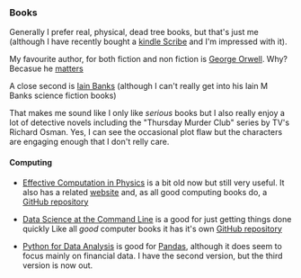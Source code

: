 ### Books
Generally I prefer real, physical, dead tree books, but that's just me (although I have recently bought a [kindle Scribe](https://www.amazon.co.uk/kindle-scribe/dp/B09BSQ365J) and I'm impressed with it).

My favourite author, for both fiction and non fiction is [George Orwell](https://www.goodreads.com/search?utf8=%E2%9C%93&query=george+orwell). Why? Becasue he [matters](https://www.amazon.co.uk/Why-Orwell-Matters-Christopher-Hitchens/dp/0465030505/ref=sr_1_1?crid=3IV28LHU04J17&keywords=why+orwell+matters&qid=1708100573&sprefix=why+orwell+%2Caps%2C91&sr=8-1)

A close second is [Iain Banks](https://www.goodreads.com/search?utf8=%E2%9C%93&q=Iain+Banks&search_type=books) (although I can't really get into his Iain M Banks science fiction books)

That makes me sound like I only like _serious_ books but I also really enjoy a lot of detective novels including the "Thursday Murder Club" series by TV's Richard Osman. Yes, I can see the occasional plot flaw but the characters are engaging enough that I don't relly care.

#### Computing

- [Effective Computation in Physics](https://www.oreilly.com/library/view/effective-computation-in/9781491901564/) is a bit old now but still very useful. It also has a related [website](http://physics.codes/) and, as all good computing books do, a [GitHub repository](https://github.com/physics-codes/)
- [Data Science at the Command Line](https://jeroenjanssens.com/dsatcl/) is a good for just getting things done quickly 
Like all _good_ computer books it has it's own [GitHub repository](https://github.com/jeroenjanssens/data-science-at-the-command-line)

- [Python for Data Analysis](https://wesmckinney.com/book/) is good for [Pandas](https://pandas.pydata.org/), although it does seem to focus mainly on financial data. I have the second version, but the third version is now out.
